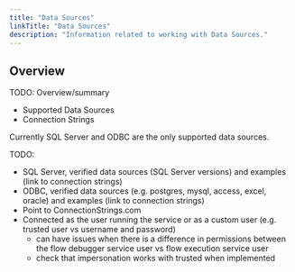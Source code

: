```yaml
---
title: "Data Sources"
linkTitle: "Data Sources"
description: "Information related to working with Data Sources."
---
```


## Overview

TODO: Overview/summary

- Supported Data Sources
- Connection Strings

Currently SQL Server and ODBC are the only supported data sources.

TODO:

- SQL Server, verified data sources (SQL Server versions) and examples (link to connection strings)
- ODBC, verified data sources (e.g. postgres, mysql, access, excel, oracle) and examples (link to connection strings)
- Point to ConnectionStrings.com
- Connected as the user running the service or as a custom user (e.g. trusted user vs username and password)
  - can have issues when there is a difference in permissions between the flow debugger service user vs flow execution service user
  - check that impersonation works with trusted when implemented
